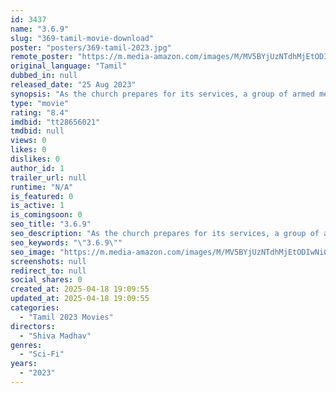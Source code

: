 ```yaml
---
id: 3437
name: "3.6.9"
slug: "369-tamil-movie-download"
poster: "posters/369-tamil-2023.jpg"
remote_poster: "https://m.media-amazon.com/images/M/MV5BYjUzNTdhMjEtODIwNi00M2Q5LWI5ZWEtODJkNGU5MDkxZTQ3XkEyXkFqcGc@._V1_SX300.jpg"
original_language: "Tamil"
dubbed_in: null
released_date: "25 Aug 2023"
synopsis: "As the church prepares for its services, a group of armed men storms in, taking control and coercing the priest into surrendering a coveted formula in his possession. each unfolding scene, culminating in an action-packed climax."
type: "movie"
rating: "8.4"
imdbid: "tt28656021"
tmdbid: null
views: 0
likes: 0
dislikes: 0
author_id: 1
trailer_url: null
runtime: "N/A"
is_featured: 0
is_active: 1
is_comingsoon: 0
seo_title: "3.6.9"
seo_description: "As the church prepares for its services, a group of armed men storms in, taking control and coercing the priest into surrendering a coveted formula in his possession. each unfolding scene, culminating in an action-packed climax."
seo_keywords: "\"3.6.9\""
seo_image: "https://m.media-amazon.com/images/M/MV5BYjUzNTdhMjEtODIwNi00M2Q5LWI5ZWEtODJkNGU5MDkxZTQ3XkEyXkFqcGc@._V1_SX300.jpg"
screenshots: null
redirect_to: null
social_shares: 0
created_at: 2025-04-18 19:09:55
updated_at: 2025-04-18 19:09:55
categories:
  - "Tamil 2023 Movies"
directors:
  - "Shiva Madhav"
genres:
  - "Sci-Fi"
years:
  - "2023"
---
```


